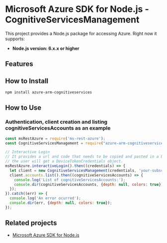 # Microsoft Azure SDK for Node.js - CognitiveServicesManagement

This project provides a Node.js package for accessing Azure. Right now it supports:
- **Node.js version: 6.x.x or higher**

## Features


## How to Install

```bash
npm install azure-arm-cognitiveservices
```

## How to Use

### Authentication, client creation and listing cognitiveServicesAccounts as an example

 ```javascript
 const msRestAzure = require('ms-rest-azure');
 const CognitiveServicesManagement = require("azure-arm-cognitiveservices");
 
 // Interactive Login
 // It provides a url and code that needs to be copied and pasted in a browser and authenticated over there. If successful, 
 // the user will get a DeviceTokenCredentials object.
 msRestAzure.interactiveLogin().then((credentials) => {
   let client = new CognitiveServicesManagement(credentials, 'your-subscription-id');
   client.accounts.list().then((cognitiveServicesAccounts) => {
     console.log('List of cognitiveServicesAccounts:');
     console.dir(cognitiveServicesAccounts, {depth: null, colors: true});
   });
 }).catch((err) => {
   console.log('An error ocurred');
   console.dir(err, {depth: null, colors: true});
 });
```

## Related projects

- [Microsoft Azure SDK for Node.js](https://github.com/Azure/azure-sdk-for-node)
